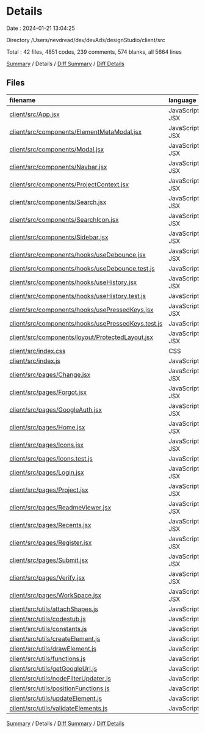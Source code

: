 # Details

Date : 2024-01-21 13:04:25

Directory /Users/nevdread/dev/devAds/designStudio/client/src

Total : 42 files,  4851 codes, 239 comments, 574 blanks, all 5664 lines

[Summary](results.md) / Details / [Diff Summary](diff.md) / [Diff Details](diff-details.md)

## Files
| filename | language | code | comment | blank | total |
| :--- | :--- | ---: | ---: | ---: | ---: |
| [client/src/App.jsx](/client/src/App.jsx) | JavaScript JSX | 39 | 0 | 3 | 42 |
| [client/src/components/ElementMetaModal.jsx](/client/src/components/ElementMetaModal.jsx) | JavaScript JSX | 254 | 4 | 14 | 272 |
| [client/src/components/Modal.jsx](/client/src/components/Modal.jsx) | JavaScript JSX | 30 | 1 | 4 | 35 |
| [client/src/components/Navbar.jsx](/client/src/components/Navbar.jsx) | JavaScript JSX | 243 | 13 | 16 | 272 |
| [client/src/components/ProjectContext.jsx](/client/src/components/ProjectContext.jsx) | JavaScript JSX | 18 | 0 | 5 | 23 |
| [client/src/components/Search.jsx](/client/src/components/Search.jsx) | JavaScript JSX | 73 | 3 | 6 | 82 |
| [client/src/components/SearchIcon.jsx](/client/src/components/SearchIcon.jsx) | JavaScript JSX | 28 | 0 | 1 | 29 |
| [client/src/components/Sidebar.jsx](/client/src/components/Sidebar.jsx) | JavaScript JSX | 85 | 6 | 11 | 102 |
| [client/src/components/hooks/useDebounce.jsx](/client/src/components/hooks/useDebounce.jsx) | JavaScript JSX | 14 | 0 | 6 | 20 |
| [client/src/components/hooks/useDebounce.test.js](/client/src/components/hooks/useDebounce.test.js) | JavaScript | 31 | 6 | 12 | 49 |
| [client/src/components/hooks/useHistory.jsx](/client/src/components/hooks/useHistory.jsx) | JavaScript JSX | 30 | 7 | 7 | 44 |
| [client/src/components/hooks/useHistory.test.js](/client/src/components/hooks/useHistory.test.js) | JavaScript | 33 | 0 | 15 | 48 |
| [client/src/components/hooks/usePressedKeys.jsx](/client/src/components/hooks/usePressedKeys.jsx) | JavaScript JSX | 24 | 0 | 7 | 31 |
| [client/src/components/hooks/usePressedKeys.test.js](/client/src/components/hooks/usePressedKeys.test.js) | JavaScript | 17 | 1 | 6 | 24 |
| [client/src/components/loyout/ProtectedLayout.jsx](/client/src/components/loyout/ProtectedLayout.jsx) | JavaScript JSX | 96 | 3 | 16 | 115 |
| [client/src/index.css](/client/src/index.css) | CSS | 3 | 0 | 2 | 5 |
| [client/src/index.js](/client/src/index.js) | JavaScript | 20 | 0 | 2 | 22 |
| [client/src/pages/Change.jsx](/client/src/pages/Change.jsx) | JavaScript JSX | 75 | 2 | 12 | 89 |
| [client/src/pages/Forgot.jsx](/client/src/pages/Forgot.jsx) | JavaScript JSX | 68 | 2 | 9 | 79 |
| [client/src/pages/GoogleAuth.jsx](/client/src/pages/GoogleAuth.jsx) | JavaScript JSX | 50 | 0 | 3 | 53 |
| [client/src/pages/Home.jsx](/client/src/pages/Home.jsx) | JavaScript JSX | 202 | 0 | 16 | 218 |
| [client/src/pages/Icons.jsx](/client/src/pages/Icons.jsx) | JavaScript JSX | 39 | 2 | 5 | 46 |
| [client/src/pages/Icons.test.js](/client/src/pages/Icons.test.js) | JavaScript | 32 | 0 | 5 | 37 |
| [client/src/pages/Login.jsx](/client/src/pages/Login.jsx) | JavaScript JSX | 82 | 2 | 7 | 91 |
| [client/src/pages/Project.jsx](/client/src/pages/Project.jsx) | JavaScript JSX | 413 | 57 | 41 | 511 |
| [client/src/pages/ReadmeViewer.jsx](/client/src/pages/ReadmeViewer.jsx) | JavaScript JSX | 11 | 11 | 7 | 29 |
| [client/src/pages/Recents.jsx](/client/src/pages/Recents.jsx) | JavaScript JSX | 44 | 0 | 5 | 49 |
| [client/src/pages/Register.jsx](/client/src/pages/Register.jsx) | JavaScript JSX | 92 | 2 | 9 | 103 |
| [client/src/pages/Submit.jsx](/client/src/pages/Submit.jsx) | JavaScript JSX | 47 | 0 | 5 | 52 |
| [client/src/pages/Verify.jsx](/client/src/pages/Verify.jsx) | JavaScript JSX | 54 | 2 | 6 | 62 |
| [client/src/pages/WorkSpace.jsx](/client/src/pages/WorkSpace.jsx) | JavaScript JSX | 1,490 | 57 | 119 | 1,666 |
| [client/src/utils/attachShapes.js](/client/src/utils/attachShapes.js) | JavaScript | 59 | 18 | 21 | 98 |
| [client/src/utils/codestub.js](/client/src/utils/codestub.js) | JavaScript | 183 | 7 | 71 | 261 |
| [client/src/utils/constants.js](/client/src/utils/constants.js) | JavaScript | 4 | 0 | 1 | 5 |
| [client/src/utils/createElement.js](/client/src/utils/createElement.js) | JavaScript | 93 | 0 | 8 | 101 |
| [client/src/utils/drawElement.js](/client/src/utils/drawElement.js) | JavaScript | 169 | 17 | 23 | 209 |
| [client/src/utils/functions.js](/client/src/utils/functions.js) | JavaScript | 6 | 0 | 3 | 9 |
| [client/src/utils/getGoogleUrl.js](/client/src/utils/getGoogleUrl.js) | JavaScript | 17 | 0 | 6 | 23 |
| [client/src/utils/nodeFilterUpdater.js](/client/src/utils/nodeFilterUpdater.js) | JavaScript | 213 | 13 | 19 | 245 |
| [client/src/utils/positionFunctions.js](/client/src/utils/positionFunctions.js) | JavaScript | 184 | 1 | 20 | 205 |
| [client/src/utils/updateElement.js](/client/src/utils/updateElement.js) | JavaScript | 132 | 0 | 7 | 139 |
| [client/src/utils/validateElements.js](/client/src/utils/validateElements.js) | JavaScript | 54 | 2 | 13 | 69 |

[Summary](results.md) / Details / [Diff Summary](diff.md) / [Diff Details](diff-details.md)